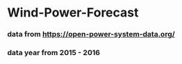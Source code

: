 # Wind-Power-Forecast
### data from https://open-power-system-data.org/ 
### data year from 2015 - 2016
